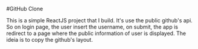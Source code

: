 #GitHub Clone

This is a simple ReactJS project that I build. It's use the public github's api.
So on login page, the user insert the username, on submit, the app is redirect to a page where the public information of user is displayed.
The ideia is to copy the github's layout.
